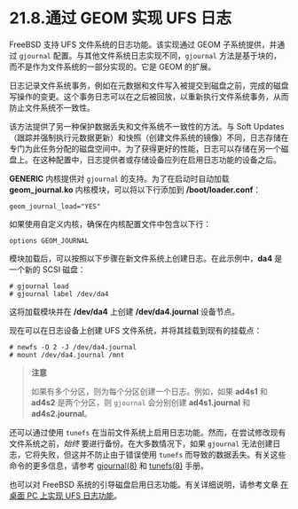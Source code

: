 # 21.8.通过 GEOM 实现 UFS 日志


FreeBSD 支持 UFS 文件系统的日志功能。该实现通过 GEOM 子系统提供，并通过 `gjournal` 配置。与其他文件系统日志实现不同，`gjournal` 方法是基于块的，而不是作为文件系统的一部分实现的。它是 GEOM 的扩展。

日志记录文件系统事务，例如在元数据和文件写入被提交到磁盘之前，完成的磁盘写操作的变更。这个事务日志可以在之后被回放，以重新执行文件系统事务，从而防止文件系统不一致性。

该方法提供了另一种保护数据丢失和文件系统不一致性的方法。与 Soft Updates（跟踪并强制执行元数据更新）和快照（创建文件系统的镜像）不同，日志存储在专门为此任务分配的磁盘空间中。为了获得更好的性能，日志可以存储在另一个磁盘上。在这种配置中，日志提供者或存储设备应列在启用日志功能的设备之后。

**GENERIC** 内核提供对 `gjournal` 的支持。为了在启动时自动加载 **geom_journal.ko** 内核模块，可以将以下行添加到 **/boot/loader.conf**：

```
geom_journal_load="YES"
```

如果使用自定义内核，确保在内核配置文件中包含以下行：

```
options GEOM_JOURNAL
```

模块加载后，可以按照以下步骤在新文件系统上创建日志。在此示例中，**da4** 是一个新的 SCSI 磁盘：

```
# gjournal load
# gjournal label /dev/da4
```

这将加载模块并在 **/dev/da4** 上创建 **/dev/da4.journal** 设备节点。

现在可以在日志设备上创建 UFS 文件系统，并将其挂载到现有的挂载点：

```
# newfs -O 2 -J /dev/da4.journal
# mount /dev/da4.journal /mnt
```

>**注意**
>
>如果有多个分区，则为每个分区创建一个日志。例如，如果 **ad4s1** 和 **ad4s2** 是两个分区，则 `gjournal` 会分别创建 **ad4s1.journal** 和 **ad4s2.journal**。

还可以通过使用 `tunefs` 在当前文件系统上启用日志功能。然而，在尝试修改现有文件系统之前，*始终* 要进行备份。在大多数情况下，如果 `gjournal` 无法创建日志，它将失败，但这并不防止由于错误使用 `tunefs` 而导致的数据丢失。有关这些命令的更多信息，请参考 [gjournal(8)](https://man.freebsd.org/cgi/man.cgi?query=gjournal&sektion=8&format=html) 和 [tunefs(8)](https://man.freebsd.org/cgi/man.cgi?query=tunefs&sektion=8&format=html) 手册。

也可以对 FreeBSD 系统的引导磁盘启用日志功能。有关详细说明，请参考文章 [在桌面 PC 上实现 UFS 日志功能](https://docs.freebsd.org/en/articles/gjournal-desktop/)。
